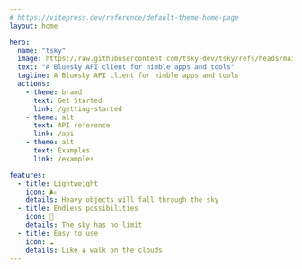 ```yaml
---
# https://vitepress.dev/reference/default-theme-home-page
layout: home

hero:
  name: "tsky"
  image: https://raw.githubusercontent.com/tsky-dev/tsky/refs/heads/main/.github/assets/tsky-logo.png
  text: "A Bluesky API client for nimble apps and tools"
  tagline: A Bluesky API client for nimble apps and tools
  actions:
    - theme: brand
      text: Get Started
      link: /getting-started
    - theme: alt
      text: API reference
      link: /api
    - theme: alt
      text: Examples
      link: /examples

features:
  - title: Lightweight
    icon: 🌬️
    details: Heavy objects will fall through the sky
  - title: Endless possibilities
    icon: 🌌
    details: The sky has no limit
  - title: Easy to use
    icon: ☁️
    details: Like a walk on the clouds
---
```

